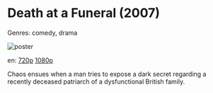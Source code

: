 # Death at a Funeral (2007)

Genres: comedy, drama

![poster](http://image.tmdb.org/t/p/w500/zV4kwbDckeTMoIsbSt1lsTIZ2in.jpg)

en:
  [720p](magnet:?xt=urn:btih:EE3F1A3B6C0454763D908ACD07AA6514A2F0622B&tr=udp://glotorrents.pw:6969/announce&tr=udp://tracker.opentrackr.org:1337/announce&tr=udp://torrent.gresille.org:80/announce&tr=udp://tracker.openbittorrent.com:80&tr=udp://tracker.coppersurfer.tk:6969&tr=udp://tracker.leechers-paradise.org:6969&tr=udp://p4p.arenabg.ch:1337&tr=udp://tracker.internetwarriors.net:1337)
  [1080p](magnet:?xt=urn:btih:665E19F1700515B1E446BB54FEBFE25625DDA503&tr=udp://glotorrents.pw:6969/announce&tr=udp://tracker.opentrackr.org:1337/announce&tr=udp://torrent.gresille.org:80/announce&tr=udp://tracker.openbittorrent.com:80&tr=udp://tracker.coppersurfer.tk:6969&tr=udp://tracker.leechers-paradise.org:6969&tr=udp://p4p.arenabg.ch:1337&tr=udp://tracker.internetwarriors.net:1337)
  


Chaos ensues when a man tries to expose a dark secret regarding a recently deceased patriarch of a dysfunctional British family.